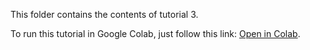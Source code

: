 This folder contains the contents of tutorial 3.

To run this tutorial in Google Colab, just follow this link: [Open in Colab](https://colab.research.google.com/github/BISC-Group-HWU/B31XR/blob/main/Tutorial%203/Tutorial3.ipynb).
